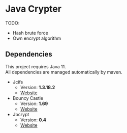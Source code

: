 # Java Crypter

TODO:
* Hash brute force
* Own encrypt algorithm	

## Dependencies
This project requires Java 11. \
All dependencies are managed automatically by maven.
* Jcifs
   * Version: **1.3.18.2**
   * [Website](https://www.codelibs.org/)
* Bouncy Castle
   * Version: **1.69**
   * [Website](https://www.bouncycastle.org/)
* Jbcrypt
   * Version: **0.4**
   * [Website](https://www.mindrot.org/)
